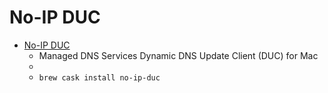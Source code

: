 # No-IP DUC
- [No-IP DUC](https://www.noip.com/download?page=mac)
  -  Managed DNS Services Dynamic DNS Update Client (DUC) for Mac
  - 
  - `brew cask install no-ip-duc`
